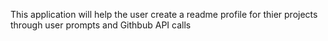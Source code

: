 This application will help the user create a readme profile for thier projects through user prompts and Githbub API calls